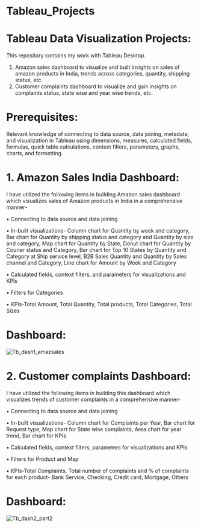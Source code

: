 # Tableau_Projects
# Tableau Data Visualization Projects:
This repository contains my work with Tableau Desktop.
1.	Amazon sales dashboard to visualize and built insights on sales of amazon products in India, trends across categories, quantity, shipping status, etc.
2.	Customer complaints dashboard to visualize and gain insights on complaints status, state wise and year wise trends, etc.
# Prerequisites:
Relevant knowledge of connecting to data source, data joining, metadata, and visualization in Tableau using dimensions, measures, calculated fields, formulas, quick table calculations, context filters, parameters, graphs, charts, and formatting.

# 1. Amazon Sales India Dashboard:
I have utilized the following items in building Amazon sales dashboard which visualizes sales of Amazon products in India in a comprehensive manner-

•	Connecting to data source and data joining

•	In-built visualizations- Column chart for Quantity by week and category, Bar chart for Quantity by shipping status and category and Quantity by size and category, Map chart for Quantity by State, Donut chart for Quantity by Courier status and Category, Bar chart for Top 10 States by Quantity and Category at Ship service level, B2B Sales Quantity and Quantity by Sales channel and Category, Line chart for Amount by Week and Category 

•	Calculated fields, context filters, and parameters for visualizations and KPIs 

•	Filters for Categories

•	KPIs-Total Amount, Total Quantity, Total products, Total Categories, Total Sizes


# Dashboard:
![Tb_dash1_amazsales](https://github.com/vaishaliv20/Tableau_Projects/assets/90524268/7c1e5007-7039-4aef-b421-03a2788c0413)


# 2. Customer complaints Dashboard:
I have utilized the following items in building this dashboard which visualizes trends of customer complaints in a comprehensive manner-

•	Connecting to data source and data joining

•	In-built visualizations- Column chart for Complaints per Year, Bar chart for Request type, Map chart for State wise complaints, Area chart for year trend, Bar chart for KPIs

•	Calculated fields, context filters, parameters for visualizations and KPIs 

•	Filters for Product and Map

•	KPIs-Total Complaints, Total number of complaints and % of complaints for each product- Bank Service, Checking, Credit card, Mortgage, Others


# Dashboard:
![Tb_dash2_part2](https://github.com/vaishaliv20/Tableau_Projects/assets/90524268/e33eac0b-88f5-47db-9f8e-2f01de61fc33)


